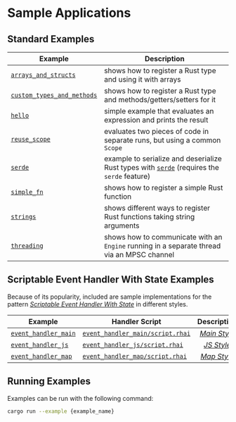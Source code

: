 Sample Applications
===================

Standard Examples
-----------------

| Example                                                   | Description                                                                                                                   |
| --------------------------------------------------------- | ----------------------------------------------------------------------------------------------------------------------------- |
| [`arrays_and_structs`](arrays_and_structs.rs)             | shows how to register a Rust type and using it with arrays                                                                    |
| [`custom_types_and_methods`](custom_types_and_methods.rs) | shows how to register a Rust type and methods/getters/setters for it                                                          |
| [`hello`](hello.rs)                                       | simple example that evaluates an expression and prints the result                                                             |
| [`reuse_scope`](reuse_scope.rs)                           | evaluates two pieces of code in separate runs, but using a common `Scope`                                                     |
| [`serde`](serde.rs)                                       | example to serialize and deserialize Rust types with [`serde`](https://crates.io/crates/serde) (requires the `serde` feature) |
| [`simple_fn`](simple_fn.rs)                               | shows how to register a simple Rust function                                                                                  |
| [`strings`](strings.rs)                                   | shows different ways to register Rust functions taking string arguments                                                       |
| [`threading`](threading.rs)                               | shows how to communicate with an `Engine` running in a separate thread via an MPSC channel                                    |


Scriptable Event Handler With State Examples
-------------------------------------------

Because of its popularity, included are sample implementations for the pattern
[_Scriptable Event Handler With State_](https://rhai.rs/book/patterns/events.md) in different styles.

| Example                                    | Handler Script                                                     |                        Description                        |
| ------------------------------------------ | ------------------------------------------------------------------ | :-------------------------------------------------------: |
| [`event_handler_main`](event_handler_main) | [`event_handler_main/script.rhai`](event_handler_main/script.rhai) | [_Main Style_](https://rhai.rs/book/patterns/events-1.md) |
| [`event_handler_js`](event_handler_js)     | [`event_handler_js/script.rhai`](event_handler_js/script.rhai)     |  [_JS Style_](https://rhai.rs/book/patterns/events-2.md)  |
| [`event_handler_map`](event_handler_map)   | [`event_handler_map/script.rhai`](event_handler_map/script.rhai)   | [_Map Style_](https://rhai.rs/book/patterns/events-3.md)  |


Running Examples
----------------

Examples can be run with the following command:

```sh
cargo run --example {example_name}
```
